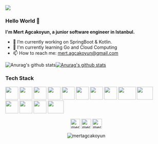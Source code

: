 
![](https://media2.giphy.com/media/dxn6fRlTIShoeBr69N/giphy.gif?cid=ecf05e477pz6kfv9oht3660emzs3nfv2cu44xvamhqdh4yy8&rid=giphy.gif)
### Hello World 👋
 **I'm Mert Agcakoyun, a junior software engineer in Istanbul.**
- 🔭 I’m currently working on SpringBoot & Kotlin. 
- 🌱 I'm currently learning Go and Cloud Computing 
- 📫 How to reach me: mert.agcakoyun@gmail.com 


![Anurag's github stats](https://github-readme-stats.vercel.app/api?username=mertagcakoyun&show_icons=true&theme=dark)[![Anurag's github stats](https://github-readme-stats.vercel.app/api/top-langs/?username=mertagcakoyun&show_icons=true&theme=dark&layout=compact)](https://github.com/mertagcakoyun) 

### Tech Stack
<img src="https://raw.githubusercontent.com/get-icon/geticon/3d586ebac68a43c8358d030ee96c9e07afeff489/logos/java.svg" width="40" height="40"></img>
<img src="https://cdn.freebiesupply.com/logos/large/2x/kotlin-1-logo-png-transparent.png" width="40" height="40"></img>
<img src="https://2.bp.blogspot.com/-4FdDAKjbAvU/Vpvr1Rl9YfI/AAAAAAAABk0/U-VeLoHK7uo/s1600/photo.jpg" width="40" height="40"></img>
<img src="https://upload.wikimedia.org/wikipedia/commons/thumb/c/c3/Python-logo-notext.svg/1200px-Python-logo-notext.svg.png" width="40" height="40"></img>
<img src="https://cdn.iconscout.com/icon/free/png-256/javascript-2752148-2284965.png" width="40" height="40"></img>
<img src="https://upload.wikimedia.org/wikipedia/commons/thumb/e/ee/.NET_Core_Logo.svg/1200px-.NET_Core_Logo.svg.png" width="40" height="40"></img>
<img src="https://upload.wikimedia.org/wikipedia/commons/thumb/0/05/Apache_kafka.svg/1261px-Apache_kafka.svg.png" width="40" height="40"></img>
<img src="https://www.klipfolio.com/sites/default/files/integrations/mssql.png" width="40" height="40"></img>
<img src="https://upload.wikimedia.org/wikipedia/commons/thumb/a/a7/React-icon.svg/1280px-React-icon.svg.png" width="55" height="40"></img>
<img src="https://www.docker.com/sites/default/files/d8/styles/role_icon/public/2019-07/Moby-logo.png?itok=sYH_JEaJ" width="50" height="40"></img>
<img src="https://jpadilla.github.io/rabbitmqapp/assets/img/icon.png" width="40" height="40"></img>
<img src="https://cdn.worldvectorlogo.com/logos/elasticsearch.svg" width="40" height="40"></img>
<img src="https://upload.wikimedia.org/wikipedia/commons/thumb/2/29/Postgresql_elephant.svg/1200px-Postgresql_elephant.svg.png" width="40" height="40"></img>
<img src="https://upload.wikimedia.org/wikipedia/commons/thumb/9/93/Amazon_Web_Services_Logo.svg/1200px-Amazon_Web_Services_Logo.svg.png" width="50" height="40"></img>


<p align="center"> 
<a href="https://twitter.com/mertagcakoyun" target="blank"><img align="center" src="https://cdn.jsdelivr.net/npm/simple-icons@3.0.1/icons/twitter.svg" alt="mertagcakoyun" height="30" width="30" /></a>
<a href="https://linkedin.com/in/mertagcakoyun/" target="blank"><img align="center" src="https://cdn.jsdelivr.net/npm/simple-icons@3.0.1/icons/linkedin.svg" alt="mertagcakoyun" height="30" width="30" /></a>
<a href="https://medium.com/@mertagcakoyun" target="blank"><img align="center" src="https://cdn.jsdelivr.net/npm/simple-icons@3.0.1/icons/medium.svg" alt="mertagcakoyun" height="30" width="30" /></a>
</p>
  <p align="center"> <img src="https://komarev.com/ghpvc/?username=mertagcakoyun&color=brightgreen" alt="mertagcakoyun" /> </p>
 



 
<!--
**mertagcakoyun/mertagcakoyun** is a ✨ _special_ ✨ repository because its `README.md` (this file) appears on your GitHub profile.

Here are some ideas to get you started:

- 🔭 I’m currently working on ...
- 🌱 I’m currently learning ...
- 👯 I’m looking to collaborate on ...
- 🤔 I’m looking for help with ...
- 💬 Ask me about ...
- 📫 How to reach me: ...
- 😄 Pronouns: ...
- ⚡ Fun fact: ...
-->
